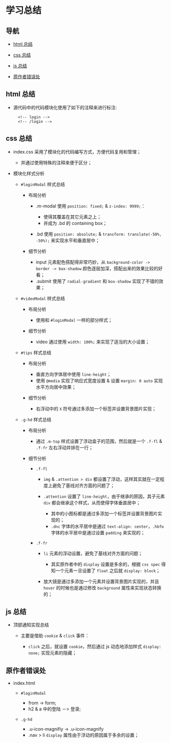# 学习总结

## 导航

- [html 总结](#html-总结)

- [css 总结](#css-总结)

- [js 总结](#js-总结)

- [原作者错误处](#原作者错误处)

## html 总结

- 源代码中的代码模块化使用了如下的注释来进行标注:

        <!-- login -->
        <!-- /login -->

## css 总结

- index.css 采用了模块化的代码编写方式，方便代码复用和管理；

    - 并通过使用特殊的注释来便于区分；

- 模块化样式分析

    - `#loginModal` 样式总结

        - 布局分析

            - .m-modal 使用 `position: fixed;` & `z-index: 9999;`：

                - 使得其覆盖在其它元素之上；
                - 并成为 .bd 的 containing box；

            - .bd 使用 `position: absolute;` & `transform: translate(-50%, -50%);` 来实现水平和垂直居中；

        - 细节分析

            - input 元素配色搭配得非常巧妙，从 `background-color -> border -> box-shadow` 颜色逐层加深，搭配出来的效果比较的好看；
            - .submit 使用了 `radial-gradient` 和 `box-shadow` 实现了不错的效果；

    - `#videoModal` 样式总结

        - 布局分析

            - 使用和 `#loginModal` 一样的部分样式；

        - 细节分析

            - video 通过使用 `width: 100%;` 来实现了适当的大小设置；

    - `#tips` 样式总结

        - 布局分析

            - 垂直方向字体居中使用 `line-height`；
            - 使用 `@media` 实现了响应式宽度设置 & 设置 `margin: 0 auto` 实现水平方向居中效果；

        - 细节分析

            - 右浮动中的 `X` 符号通过多添加一个标签并设置背景图片实现；

    - `.g-hd` 样式总结

        - 布局分析

            - 通过 `.m-top` 样式设置了浮动盒子的范围，然后就是一个 `.f-fl` & `.f-fr` 左右浮动并排在一行；

        - 细节分析

            - `.f-fl`

                - `img` & `.attention > div` 都设置了浮动，这样其实就在一定程度上避免了基线对齐方面的问题了；
                - `.attention` 设置了 `line-height`，由于继承的原因，其子元素 `div` 都会继承这个样式，从而使得字体垂直居中；

                    - 其中的小图标都是通过多添加一个标签并设置背景图片实现的；
                    - `.dnc` 字体的水平居中是通过 `text-align: center`，`.hbfo` 字体的水平居中是通过设置 `padding` 来实现的；

            - `.f-fr`

                - `li` 元素的浮动设置，避免了基线对齐方面的问题；

                    - 其实原作者中的 `display` 设置是多余的，根据 `css spec` 得知一个元素一旦设置了 `float` 之后就 `display: block`；

                - 放大镜是通过多添加一个元素并设置背景图片实现的，并且 `hover` 的时候也是通过修改 `background` 属性来实现状态转换的；

## js 总结

- 顶部通知实现总结

    - 主要是借助 `cookie` & `click` 事件：

        - `click` 之后，就设置 `cookie`，然后通过 js 动态地添加样式 `display: none;` 实现元素的隐藏；

## 原作者错误处

- index.html

    - `#loginModal`

        - from -> form;
        - h2 & a 中的登陆 －> 登录;

    - `.g-hd`

        - .u-icon-magnifiy -> .u-icon-magnify
        - .nav > li `display` 属性由于浮动的原因属于多余的设置；
